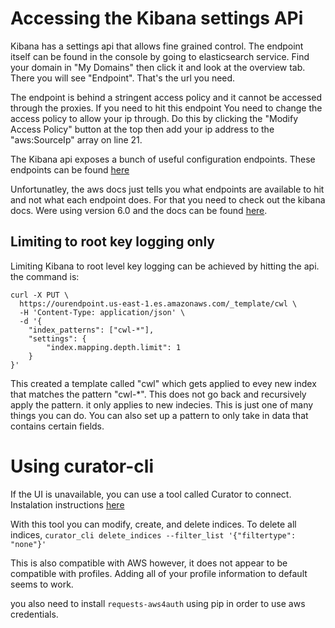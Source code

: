 # Accessing the Kibana settings APi

Kibana has a settings api that allows fine grained control. The endpoint itself
can be found in the console by going to elasticsearch service. Find your domain
in "My Domains" then click it and look at the overview tab. There you will see
"Endpoint". That's the url you need. 

The endpoint is behind a stringent access policy and it cannot be accessed 
through the proxies. If you need to hit this endpoint You need to change the
access policy to allow your ip through. Do this by clicking the "Modify Access Policy"
button at the top then add your ip address to the "aws:SourceIp" array on line 21.

The Kibana api exposes a bunch of useful configuration endpoints. These endpoints
can be found [here](https://docs.aws.amazon.com/elasticsearch-service/latest/developerguide/aes-supported-es-operations.html#es_version_6_0)

Unfortunatley, the aws docs just tells you what endpoints are available to hit
and not what each endpoint does. For that you need to check out the kibana docs.
Were using version 6.0 and the docs can be found [here](https://www.elastic.co/guide/en/elasticsearch/reference/6.0/index.html).

## Limiting to root key logging only

Limiting Kibana to root level key logging can be achieved by hitting the api.
the command is:

```shell
curl -X PUT \
  https://ourendpoint.us-east-1.es.amazonaws.com/_template/cwl \
  -H 'Content-Type: application/json' \
  -d '{
    "index_patterns": ["cwl-*"],
    "settings": {
    	"index.mapping.depth.limit": 1
    }
}'
```

This created a template called "cwl" which gets applied to evey new index that
matches the pattern "cwl-*". This does not go back and recursively apply the pattern.
it only applies to new indecies. This is just one of many things you can do.
You can also set up a pattern to only take in data that contains certain fields.

# Using curator-cli

If the UI is unavailable, you can use a tool called Curator to connect.
Instalation instructions [here](https://www.elastic.co/guide/en/elasticsearch/client/curator/current/installation.html)

With this tool you can modify, create, and delete indices. 
To delete all indices,
`curator_cli delete_indices --filter_list '{"filtertype": "none"}'`

This is also compatible with AWS however, it does not appear to be compatible with
profiles. Adding all of your profile information to default seems to work.

you also need to install `requests-aws4auth` using pip in order to use aws credentials.